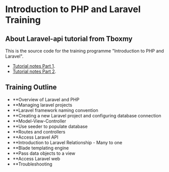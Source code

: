 # Introduction to PHP and Laravel Training

## About Laravel-api tutorial from Tboxmy

This is the source code for the training programme "Introduction to PHP and Laravel".
- [Tutorial notes Part 1](https://tboxmy.blogspot.com/2020/01/first-of-laravel-6-step-by-step-guide.html).
- [Tutorial notes Part 2](https://tboxmy.blogspot.com/2020/05/laravel-6-step-by-step-guide-part-2.html).


## Training Outline

- **Overview of Laravel and PHP
- **Managing laravel projects
- **Laravel framework naming convention
- **Creating a new Laravel project and configuring database connection
- **Model-View-Controller
- **Use seeder to populate database
- **Routes and controllers
- **Access Laravel API
- **Introduction to Laravel Relationship - Many to one
- **Blade templating engine
- **Pass data objects to a view
- **Access Laravel web
- **Troubleshooting

